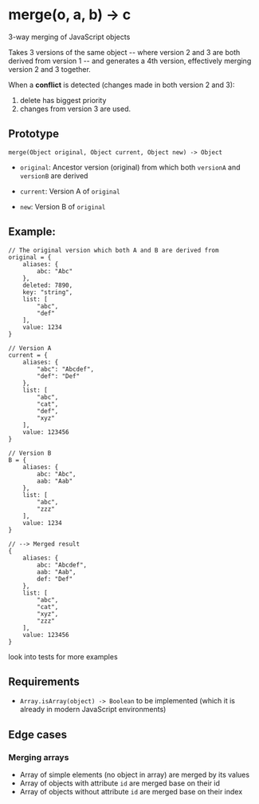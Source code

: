 # merge(o, a, b) -> c

3-way merging of JavaScript objects

Takes 3 versions of the same object -- where version 2 and 3 are both derived from version 1 --
and generates a 4th version, effectively merging version 2 and 3 together.

When a **conflict** is detected (changes made in both version 2 and 3):
1. delete has biggest priority
2. changes from version 3 are used.


## Prototype

    merge(Object original, Object current, Object new) -> Object

- `original`: Ancestor version (original) from which both `versionA` and `versionB` are derived

- `current`: Version A of `original`

- `new`: Version B of `original`

## Example:

    // The original version which both A and B are derived from
    original = {
        aliases: {
            abc: "Abc"
        },
        deleted: 7890,
        key: "string",
        list: [
            "abc",
            "def"
        ],
        value: 1234
    }

    // Version A
    current = {
        aliases: {
            "abc": "Abcdef",
            "def": "Def"
        },
        list: [
            "abc",
            "cat",
            "def",
            "xyz"
        ],
        value: 123456
    }

    // Version B
    B = {
        aliases: {
            abc: "Abc",
            aab: "Aab"
        },
        list: [
            "abc",
            "zzz"
        ],
        value: 1234
    }

    // --> Merged result
    {
        aliases: {
            abc: "Abcdef",
            aab: "Aab",
            def: "Def"
        },
        list: [
            "abc",
            "cat",
            "xyz",
            "zzz"
        ],
        value: 123456
    }

look into tests for more examples

## Requirements

- `Array.isArray(object) -> Boolean` to be implemented (which it is already in modern JavaScript environments)

## Edge cases
### Merging arrays
- Array of simple elements (no object in array) are merged by its values
- Array of objects with attribute `id` are merged base on their id
- Array of objects without attribute `id` are merged base on their index






